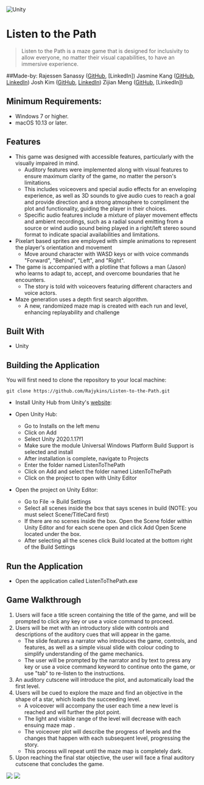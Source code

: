 ![Unity](https://img.shields.io/badge/-Unity-000?style=flat&logo=Unity)

# Listen to the Path 
> Listen to the Path is a maze game that is designed for inclusivity to allow everyone, no matter their visual capabilities, to have an immersive experience. <br/> 

##Made-by: 
Rajessen Sanassy ([GitHub](https://github.com/Rajykins), [LinkedIn]) 
Jasmine Kang ([GitHub](https://github.com/jmoonus), [LinkedIn](https://www.linkedin.com/in/jasmine-seeun-kang/)) 
Josh Kim ([GitHub](https://github.com/LemonTii), [LinkedIn](https://www.linkedin.com/in/joshkimsjk/))
Zijian Meng ([GitHub](https://github.com/RichardZJM), [LinkedIn])

## Minimum Requirements:
 - Windows 7 or higher.
 - macOS 10.13 or later.
 
## Features
- This game was designed with accessible features, particularly with the visually impaired in mind.
	- Auditory features were implemented along with visual features to ensure maximum clarity of the game, no matter the person's limitations. 
	- This includes voiceovers and special audio effects for an enveloping experience, as well as 3D sounds to give audio cues to reach a goal and provide direction and a strong atmosphere to compliment the plot and functionality, guiding the player in their choices.
	- Specific audio features include a mixture of player movement effects and ambient recordings, such as a radial sound emitting from a source or wind audio sound being played in a right/left stereo sound format to indicate spacial availabilities and limitations. 
- Pixelart based sprites are employed with simple animations to represent the player's orientation and movement
	- Move around character with WASD keys or with voice commands "Forward", "Behind", "Left", and "Right".
- The game is accompanied with a plotline that follows a man (Jason) who learns to adapt to, accept, and overcome boundaries that he encounters.
	- The story is told with voiceovers featuring different characters and voice actors.
- Maze generation uses a depth first search algorithm. 
	- A new, randomized maze map is created with each run and level, enhancing replayability and challenge  

## Built With
* Unity         

## Building the Application

You will first need to clone the repository to your local machine:
```
git clone https://github.com/Rajykins/Listen-to-the-Path.git
```

* Install Unity Hub from Unity's [website](https://unity.com/):

* Open Unity Hub:
	* Go to Installs on the left menu
	* Click on Add
	* Select Unity 2020.1.17f1
	* Make sure the module Universal Windows Platform Build Support is selected and install
	* After installation is complete, navigate to Projects
    * Enter the folder named ListenToThePath
	* Click on Add and select the folder named ListenToThePath
	* Click on the project to open with Unity Editor

*  Open the project on Unity Editor:
	* Go to File -> Build Settings
	* Select all scenes inside the box that says scenes in build (NOTE: you must select Scene/TitleCard first)
	* If there are no scenes inside the box. Open the Scene folder within Unity Editor and for each scene open and click Add Open Scene located under the box.
	* After selecting all the scenes click Build located at the bottom right of the Build Settings

## Run the Application

* Open the application called ListenToThePath.exe

## Game Walkthrough

1. Users will face a title screen containing the title of the game, and will be prompted to click any key or use a voice command to proceed.
2. Users will be met with an introductory slide with controls and descriptions of the auditory cues that will appear in the game. 
	- The slide features a narrator who introduces the game, controls, and features, as well as a simple visual slide with colour coding to simplify understanding of the game mechanics.
	- The user will be prompted by the narrator and by text to press any key or use a voice command keyword to continue onto the game, or use "tab" to re-listen to the instructions.
3. An auditory cutscene will introduce the plot, and automatically load the first level.
4. Users will be cued to explore the maze and find an objective in the shape of a star, which loads the succeeding level.
	- A voiceover will accompany the user each time a new level is reached and will further the plot point.
	- The light and visible range of the level will decrease with each ensuing maze map .
	- The voiceover plot will describe the progress of levels and the changes that happen with each subsequent level, progressing the story.
	- This process will repeat until the maze map is completely dark. 
5. Upon reaching the final star objective, the user will face a final auditory cutscene that concludes the game. 

<img src="https://i.imgur.com/UICMWQo.png">
<img src="https://i.imgur.com/6nfuUYS.png">
